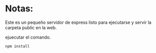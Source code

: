 # Notas:

Este es un pequeño servidor de express listo para ejecutarse y servir la carpeta public en la web.

ejuecutar el comando. 

```
npm install
```
